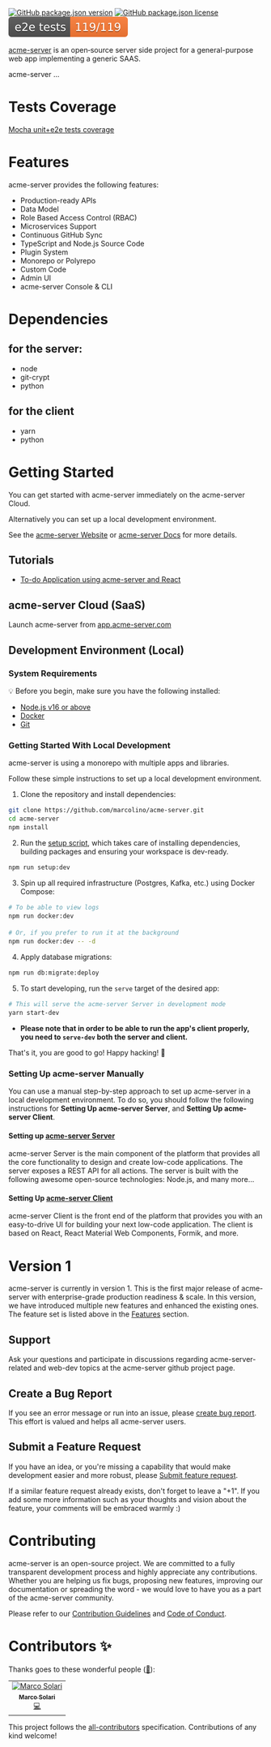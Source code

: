 [![GitHub package.json version](https://img.shields.io/github/package-json/v/marcolino/acme-server?style=flat)](version)
[![GitHub package.json license](https://img.shields.io/github/package-json/license/marcolino/acme-server?style=flat)](license)
[![Mocha tests ok](https://github.com/marcolino/acme-server/blob/main/public/badges/mocha.svg)](tests)

[acme-server](https://github.com/marcolino/acme-server/) is an open‑source server side project for a general-purpose web app implementing a generic SAAS.

acme-server ...

# Tests Coverage
[Mocha unit+e2e tests coverage](https://marcolino.github.io/acme-server/coverage/index.html) 

# Features

acme-server provides the following features:

- Production-ready APIs
- Data Model
- Role Based Access Control (RBAC)
- Microservices Support
- Continuous GitHub Sync
- TypeScript and Node.js Source Code
- Plugin System
- Monorepo or Polyrepo
- Custom Code
- Admin UI
- acme-server Console & CLI

# Dependencies

## for the server:
 - node
 - git-crypt
 - python

## for the client
 - yarn
 - python


# Getting Started

You can get started with acme-server immediately on the acme-server Cloud. 

Alternatively you can set up a local development environment.

See the [acme-server Website](http://acme-server.com/) or [acme-server Docs](http://docs.acme-server.com/) for more details.

## Tutorials 

- [To-do Application using acme-server and React](https://docs.acme-server.com/tutorials/react-todos/)

## acme-server Cloud (SaaS)

Launch acme-server from [app.acme-server.com](http://app.acme-server.com/)

## Development Environment (Local)

### System Requirements

:bulb: Before you begin, make sure you have the following installed:

- [Node.js v16 or above](https://nodejs.org/en/download/)
- [Docker](https://docs.docker.com/desktop/)
- [Git](https://git-scm.com/book/en/v2/Getting-Started-Installing-Git/)

### Getting Started With Local Development

acme-server is using a monorepo with multiple apps and libraries.

Follow these simple instructions to set up a local development environment.

1. Clone the repository and install dependencies:

  ```bash
  git clone https://github.com/marcolino/acme-server.git
  cd acme-server
  npm install
  ```

2. Run the [setup script](https://github.com/acme-server/acme-server/blob/master/scripts/setup.ts), which takes care of installing dependencies, building packages and ensuring your workspace is dev-ready.

  ```bash
  npm run setup:dev
  ```

3. Spin up all required infrastructure (Postgres, Kafka, etc.) using Docker Compose:

  ```bash
  # To be able to view logs
  npm run docker:dev

  # Or, if you prefer to run it at the background
  npm run docker:dev -- -d
  ```

4. Apply database migrations:

  ```bash
  npm run db:migrate:deploy
  ```

5. To start developing, run the `serve` target of the desired app:

  ```bash
  # This will serve the acme-server Server in development mode
  yarn start-dev 
  ```

+ **Please note that in order to be able to run the app's client properly, you need to `serve-dev` both the server and client.**

That's it, you are good to go! Happy hacking! 👾

### Setting Up acme-server Manually

You can use a manual step-by-step approach to set up acme-server in a local development environment. To do so, you should follow the following instructions for **Setting Up acme-server Server**, and **Setting Up acme-server Client**.

#### Setting up [acme-server Server](https://github.com/acme-server/acme-server/blob/master/packages/acme-server-server/README.md)

acme-server Server is the main component of the platform that provides all the core functionality to design and create low-code applications.
The server exposes a REST API for all actions. The server is built with the following awesome open-source technologies: Node.js, and many more...

#### Setting Up [acme-server Client](https://github.com/acme-server/acme-server/blob/master/packages/acme-server-client/README.md)

acme-server Client is the front end of the platform that provides you with an easy-to-drive UI for building your next low-code application.
The client is based on React, React Material Web Components, Formik, and more.

# Version 1

acme-server is currently in version 1. This is the first major release of acme-server with enterprise-grade production readiness & scale. In this version, we have introduced multiple new features and enhanced the existing ones. The feature set is listed above in the [Features](#features) section.

## Support

Ask your questions and participate in discussions regarding acme-server-related and web-dev topics at the acme-server github project page.

## Create a Bug Report

If you see an error message or run into an issue, please [create bug report](https://github.com/acme-server/acme-server/issues/new?assignees=&labels=type%3A+bug&template=bug.yaml&title=%F0%9F%90%9B+Bug+Report%3A+). This effort is valued and helps all acme-server users.


## Submit a Feature Request

If you have an idea, or you're missing a capability that would make development easier and more robust, please [Submit feature request](https://github.com/acme-server/acme-server/issues/new?assignees=&labels=type%3A+feature+request&template=feature.yml).

If a similar feature request already exists, don't forget to leave a "+1".
If you add some more information such as your thoughts and vision about the feature, your comments will be embraced warmly :)


# Contributing

acme-server is an open-source project. We are committed to a fully transparent development process and highly appreciate any contributions. Whether you are helping us fix bugs, proposing new features, improving our documentation or spreading the word - we would love to have you as a part of the acme-server community.

Please refer to our [Contribution Guidelines](./CONTRIBUTING.md) and [Code of Conduct](./CODE_OF_CONDUCT.md).

# Contributors ✨

Thanks goes to these wonderful people ([:hugs:](https://allcontributors.org/docs/en/emoji-key)):

<!-- ALL-CONTRIBUTORS-LIST:START - Do not remove or modify this section -->
<!-- prettier-ignore-start -->
<!-- markdownlint-disable -->
<table>
  <tbody>
    <tr>
      <td align="center"><a href="https://github.com/marcolino"><img src="https://avatars.githubusercontent.com/u/849127?v=4?s=100" width="100px;" alt="Marco Solari"/><br /><sub><b>Marco Solari</b></sub></a><br /><a href="https://github.com/marcolino/acme-server/commits?author=marcolino" title="Code">💻</a></td>
    </tr>
  </tbody>
</table>

<!-- markdownlint-restore -->
<!-- prettier-ignore-end -->

<!-- ALL-CONTRIBUTORS-LIST:END -->

This project follows the [all-contributors](https://github.com/all-contributors/all-contributors) specification. Contributions of any kind welcome!
